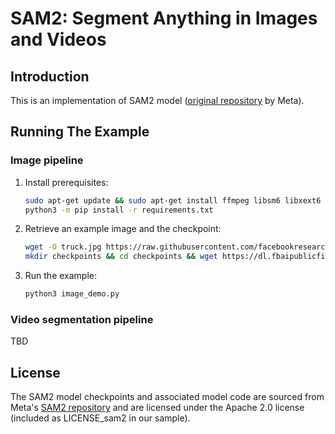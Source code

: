 # SAM2: Segment Anything in Images and Videos

## Introduction

This is an implementation of SAM2 model ([original repository](https://github.com/facebookresearch/sam2/tree/main) by Meta).

## Running The Example

### Image pipeline

1. Install prerequisites:

    ```bash
    sudo apt-get update && sudo apt-get install ffmpeg libsm6 libxext6  -y
    python3 -m pip install -r requirements.txt
    ```

2. Retrieve an example image and the checkpoint:

    ```bash
    wget -O truck.jpg https://raw.githubusercontent.com/facebookresearch/sam2/main/notebooks/images/truck.jpg
    mkdir checkpoints && cd checkpoints && wget https://dl.fbaipublicfiles.com/segment_anything_2/092824/sam2.1_hiera_large.pt
    ```

3. Run the example:

    ```bash
    python3 image_demo.py
    ```

    <!-- Tripy: TEST: EXPECTED_STDOUT Start -->
    <!--
    ```
    Scores for each prediction: {0.78759766~5%} {0.640625~5%} {0.05099487~5%}
    ```
     -->
    <!-- Tripy: TEST: EXPECTED_STDOUT End -->

### Video segmentation pipeline

TBD


## License
The SAM2 model checkpoints and associated model code are sourced from Meta's [SAM2 repository](https://github.com/facebookresearch/sam2/tree/main) and are licensed under the Apache 2.0 license (included as LICENSE_sam2 in our sample).
